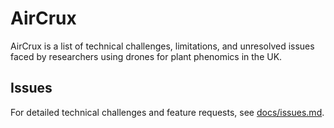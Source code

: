 # AirCrux
  AirCrux is a list of technical challenges, limitations, and unresolved issues faced by researchers using drones for plant phenomics in the UK.

## Issues

For detailed technical challenges and feature requests, see [docs/issues.md](docs/issues.md).
